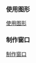 ### 使用图形
[使用图形](https://github.com/ningbaoqi/Shell/blob/master/README-usepic.md)
### 制作窗口
[制作窗口](https://github.com/ningbaoqi/Shell/blob/master/README-makedia.md)
